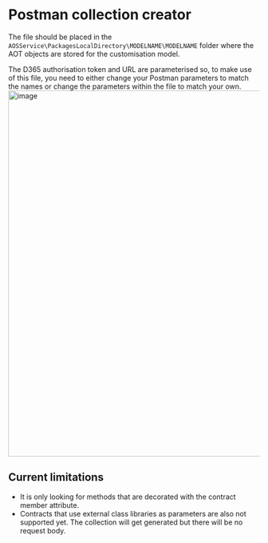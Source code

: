 # Postman collection creator
The file should be placed in the `AOSService\PackagesLocalDirectory\MODELNAME\MODELNAME` folder where the AOT objects are stored for the customisation model.

The D365 authorisation token and URL are parameterised so, to make use of this file, you need to either change your Postman parameters to match the names or change the parameters within the file to match your own.
<img width="1206" height="732" alt="image" src="https://github.com/user-attachments/assets/56ef5d5b-50f0-49e1-819d-d48f913365f5" />

## Current limitations
- It is only looking for methods that are decorated with the contract member attribute.
- Contracts that use external class libraries as parameters are also not supported yet. The collection will get generated but there will be no request body.
